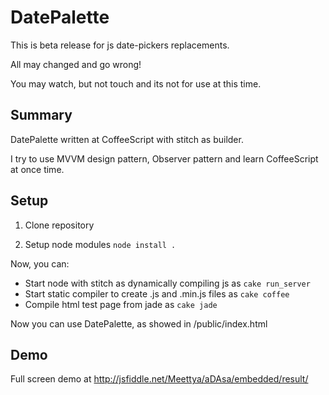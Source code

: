 DatePalette
=============

This is beta release for js date-pickers replacements.

All may changed and go wrong!

You may watch, but not touch and its not for use at this time.

Summary
-------
DatePalette written at CoffeeScript with stitch as builder.

I try to use MVVM design pattern, Observer pattern and learn CoffeeScript at once time.


Setup
-------

1. Clone repository

2. Setup node modules `node install .`

Now, you can:

* Start node with stitch as dynamically compiling js as `cake run_server`
* Start static compiler to create .js and .min.js files as `cake coffee`
* Compile html test page from jade as `cake jade`

Now you can use DatePalette, as showed in /public/index.html

Demo
-------

Full screen demo at http://jsfiddle.net/Meettya/aDAsa/embedded/result/

